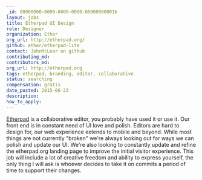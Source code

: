 ```yaml
---
_id: 00000000-0000-0000-0000-000000000016
layout: jobs
title: Etherpad UI Design
role: Designer
organization: Ether
org_url: http://etherpad.org/
github: ether/etherpad-lite
contact: JohnMcLear on github
contributing_md:
contributors_md:
org_url: http://etherpad.org
tags: etherpad, branding, editor, collaborative
status: searching
compensation: gratis
date_posted: 2015-06-23
description:
how_to_apply:
---
```


[Etherpad](http://etherpad.org/) is a collaborative editor, you probably have used it or use it.  Our front end is in constant need of UI love and polish.  Editors are hard to design for, our web experience extends to mobile and beyond.  While most things are not currently "broken" we're always looking out for ways we can polish and update our UI.  We're also looking to constantly update and refine the etherpad.org landing page to improve the initial visitor experience.  This job will include a lot of creative freedom and ability to express yourself, the only thing I will ask is whoever decides to take it on commits a period of time to support their changes.

